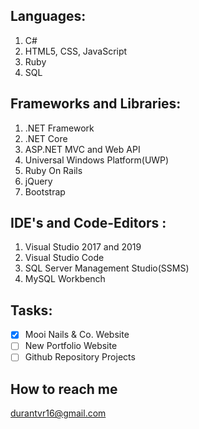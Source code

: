 ## Languages: 
1) C# 
2) HTML5, CSS, JavaScript
3) Ruby 
4) SQL

## Frameworks and Libraries:
1) .NET Framework
2) .NET Core 
3) ASP.NET MVC and Web API 
4) Universal Windows Platform(UWP) 
5) Ruby On Rails 
6) jQuery 
7) Bootstrap

## IDE's and Code-Editors :
1) Visual Studio 2017 and 2019
2) Visual Studio Code
3) SQL Server Management Studio(SSMS) 
4) MySQL Workbench 

## Tasks: 
  - [x] Mooi Nails & Co. Website
  - [ ] New Portfolio Website
  - [ ] Github Repository Projects

## How to reach me
durantvr16@gmail.com
